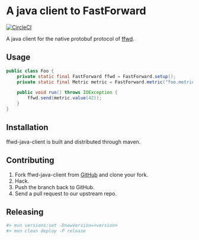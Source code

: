 # A java client to FastForward

[![CircleCI](https://circleci.com/gh/spotify/ffwd-client-java.svg?style=svg)](https://circleci.com/gh/spotify/ffwd-client-java)

A java client for the native protobuf protocol of [ffwd](https://github.com/spotify/ffwd).

## Usage

```java
public class Foo {
    private static final FastForward ffwd = FastForward.setup();
    private static final Metric metric = FastForward.metric("foo.metric").attribute("class", Foo.class.getCanonicalName());

    public void run() throws IOException {
        ffwd.send(metric.value(42));
    }
}
```

## Installation

ffwd-java-client is built and distributed through maven.

## Contributing

1. Fork ffwd-java-client from [GitHub](https://github.com/spotify/ffwd-java-client) and clone your fork.
2. Hack.
3. Push the branch back to GitHub.
4. Send a pull request to our upstream repo.

## Releasing

```sh
#> mvn versions:set -DnewVersion=<version>
#> mvn clean deploy -P release
```
